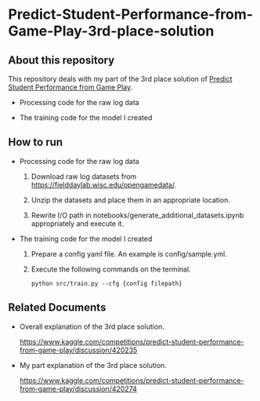 # Predict-Student-Performance-from-Game-Play-3rd-place-solution

## About this repository

This repository deals with my part of the 3rd place solution of [Predict Student Performance from Game Play](https://www.kaggle.com/competitions/predict-student-performance-from-game-play).

- Processing code for the raw log data

- The training code for the model I created

## How to run

- Processing code for the raw log data

  1. Download raw log datasets from https://fielddaylab.wisc.edu/opengamedata/.
 
  2. Unzip the datasets and place them in an appropriate location.
 
  3. Rewrite I/O path in notebooks/generate_additional_datasets.ipynb appropriately and execute it.

- The training code for the model I created

  1. Prepare a config yaml file. An example is config/sample.yml.
 
  2. Execute the following commands on the terminal.
 
        ```python src/train.py --cfg {config filepath}```


## Related Documents

- Overall explanation of the 3rd place solution.

  https://www.kaggle.com/competitions/predict-student-performance-from-game-play/discussion/420235
  
- My part explanation of the 3rd place solution.
  
  https://www.kaggle.com/competitions/predict-student-performance-from-game-play/discussion/420274
